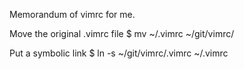 Memorandum of vimrc for me. 

Move the original .vimrc file
$ mv ~/.vimrc ~/git/vimrc/

Put a symbolic link
$ ln -s ~/git/vimrc/.vimrc ~/.vimrc

